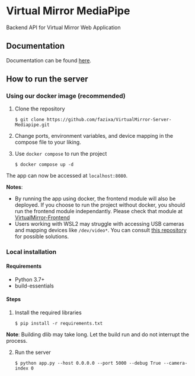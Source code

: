 # Virtual Mirror MediaPipe
Backend API for Virtual Mirror Web Application

## Documentation
Documentation can be found [here](/docs/build/html/index.html).

## How to run the server

### Using our docker image (recommended)
1. Clone the repository
    ```
    $ git clone https://github.com/fazixa/VirtualMirror-Server-Mediapipe.git
    ```

2. Change ports, environment variables, and device mapping in the compose file to your liking.

3. Use `docker compose` to run the project
    ```
    $ docker compose up -d
    ```
    
The app can now be accessed at `localhost:8080`.

**Notes**:
- By running the app using docker, the frontend module will also be deployed. If you choose to run the project without docker, you should run the frontend module independantly. Please check that module at [VirtualMirror-Frontend](https://github.com/fazixa/VirtualMirror-Frontend)
- Users working with WSL2 may struggle with accessing USB cameras and mapping devices like `/dev/video*`. You can consult [this repository](https://github.com/dorssel/usbipd-win/wiki/WSL-support) for possible solutions.

### Local installation
#### Requirements
- Python 3.7+
- build-essentials
#### Steps
1. Install the required libraries
    ```
    $ pip install -r requirements.txt
    ```
**Note**: Building dlib may take long. Let the build run and do not interrupt the process.

2. Run the server
    ```
    $ python app.py --host 0.0.0.0 --port 5000 --debug True --camera-index 0
    ```
